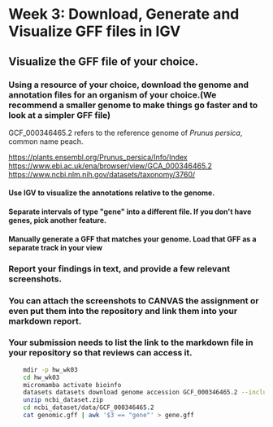 # Week 3: Download, Generate and Visualize GFF files in IGV

## Visualize the GFF file of your choice.

### Using a resource of your choice, download the genome and annotation files for an organism of your choice.(We recommend a smaller genome to make things go faster and to look at a simpler GFF file)
GCF_000346465.2 refers to the reference genome of *Prunus persica*, common name peach.

https://plants.ensembl.org/Prunus_persica/Info/Index
https://www.ebi.ac.uk/ena/browser/view/GCA_000346465.2
https://www.ncbi.nlm.nih.gov/datasets/taxonomy/3760/ 

#### Use IGV to visualize the annotations relative to the genome.

#### Separate intervals of type "gene" into a different file. If you don't have genes, pick another feature.

#### Manually generate a GFF that matches your genome. Load that GFF as a separate track in your view

### Report your findings in text, and provide a few relevant screenshots.

### You can attach the screenshots to CANVAS the assignment or even put them into the repository and link them into your markdown report.

### Your submission needs to list the link to the markdown file in your repository so that reviews can access it.

```bash
    mdir -p hw_wk03
    cd hw_wk03
    micromamba activate bioinfo
    datasets datasets download genome accession GCF_000346465.2 --include gff3,cds,protein,genome
    unzip ncbi_dataset.zip
    cd ncbi_dataset/data/GCF_000346465.2
    cat genomic.gff | awk '$3 == "gene"' > gene.gff
```
